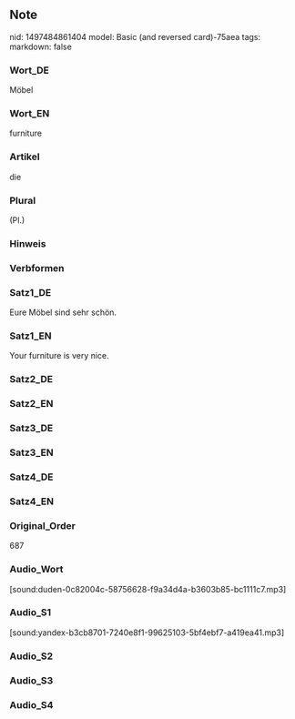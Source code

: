 ## Note
nid: 1497484861404
model: Basic (and reversed card)-75aea
tags: 
markdown: false

### Wort_DE
Möbel

### Wort_EN
furniture

### Artikel
die

### Plural
(Pl.)

### Hinweis


### Verbformen


### Satz1_DE
Eure Möbel sind sehr schön.

### Satz1_EN
Your furniture is very nice.

### Satz2_DE


### Satz2_EN


### Satz3_DE


### Satz3_EN


### Satz4_DE


### Satz4_EN


### Original_Order
687

### Audio_Wort
[sound:duden-0c82004c-58756628-f9a34d4a-b3603b85-bc1111c7.mp3]

### Audio_S1
[sound:yandex-b3cb8701-7240e8f1-99625103-5bf4ebf7-a419ea41.mp3]

### Audio_S2


### Audio_S3


### Audio_S4

